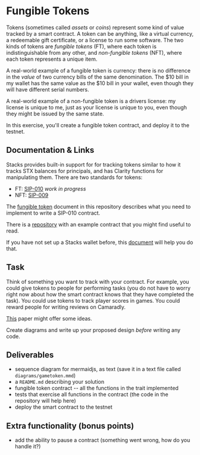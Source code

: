 # Fungible Tokens

Tokens (sometimes called *assets* or *coins*) represent some kind of
value tracked by a smart contract.  A token can be anything, like a
virtual currency, a redeemable gift certificate, or a license to run
some software.  The two kinds of tokens are *fungible tokens* (FT),
where each token is indistinguishable from any other, and
*non-fungible tokens* (NFT), where each token represents a unique
item.

A real-world example of a fungible token is currency: there is no
difference in the *value* of two currency bills of the same
denomination.  The $10 bill in my wallet has the same value as the $10
bill in your wallet, even though they will have different serial
numbers.

A real-world example of a non-fungible token is a drivers license: my
license is unique to me, just as your license is unique to you, even
though they might be issued by the same state.

In this exercise, you'll create a fungible token contract, and deploy
it to the testnet.

## Documentation & Links

Stacks provides built-in support for for tracking tokens similar to
how it tracks STX balances for principals, and has Clarity functions
for manipulating them.  There are two standards for tokens:

* FT: [SIP-010](https://github.com/stacksgov/sips/blob/hstove-feat/sip-10-ft/sips/sip-010/sip-010-fungible-token-standard.md) *work in progress*
* NFT: [SIP-009](https://github.com/stacksgov/sips/blob/main/sips/sip-009/sip-009-nft-standard.md)

The [fungible token](Fungible-Token.md) document in this repository
describes what you need to implement to write a SIP-010 contract.

There is a
[repository](https://github.com/hstove/stacks-fungible-token) with an
example contract that you might find useful to read.

If you have not set up a Stacks wallet before, this
[document](Stacks-Wallet.md) will help you do that.

## Task

Think of something you want to track with your contract.  For example,
you could give tokens to people for performing tasks (you do not have
to worry right now about how the smart contract knows that they have
completed the task).  You could use tokens to track player scores in
games.  You could reward people for writing reviews on Camaradly.

[This](https://www.sciencedirect.com/science/article/pii/S0167739X21000480)
paper might offer some ideas.

Create diagrams and write up your proposed design *before* writing any
code.

## Deliverables

* sequence diagram for mermaidjs, as text (save it in a text file
  called `diagrams/gametoken.mmd`)
* a `README.md` describing your solution
* fungible token contract -- all the functions in the trait implemented
* tests that exercise all functions in the contract (the code in the repository will help here)
* deploy the smart contract to the testnet

## Extra functionality (bonus points)

* add the ability to pause a contract (something went wrong, how do you handle it?)
